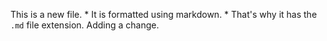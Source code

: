 This is a new file. * It is formatted using markdown. * That's why it has the `.md` file extension.
Adding a change.
